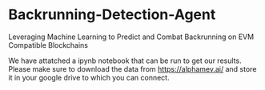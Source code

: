 # Backrunning-Detection-Agent
Leveraging Machine Learning to Predict and Combat Backrunning on EVM Compatible Blockchains


We have attatched a ipynb notebook that can be run to get our results. Please make sure to download the data from https://alphamev.ai/ and store it in your google drive to which you can connect.
